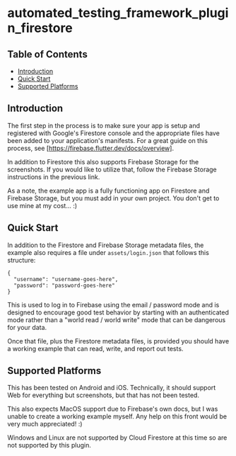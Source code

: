 # automated_testing_framework_plugin_firestore

## Table of Contents

* [Introduction](#introduction)
* [Quick Start](#quick-start)
* [Supported Platforms](#supported-platforms)


## Introduction

The first step in the process is to make sure your app is setup and registered with Google's Firestore console and the appropriate files have been added to your application's manifests.  For a great guide on this process, see [https://firebase.flutter.dev/docs/overview].

In addition to Firestore this also supports Firebase Storage for the screenshots.  If you would like to utilize that, follow the Firebase Storage instructions in the previous link.

As a note, the example app is a fully functioning app on Firestore and Firebase Storage, but you must add in your own project.  You don't get to use mine at my cost...  :)


## Quick Start

In addition to the Firestore and Firebase Storage metadata files, the example also requires a file under `assets/login.json` that follows this structure:

```
{
  "username": "username-goes-here",
  "password": "password-goes-here"
}
```

This is used to log in to Firebase using the email / password mode and is designed to encourage good test behavior by starting with an authenticated mode rather than a "world read / world write" mode that can be dangerous for your data.

Once that file, plus the Firestore metadata files, is provided you should have a working example that can read, write, and report out tests.


## Supported Platforms

This has been tested on Android and iOS.  Technically, it should support Web for everything but screenshots, but that has not been tested.

This also expects MacOS support due to Firebase's own docs, but I was unable to create a working example myself.  Any help on this front would be very much appreciated!  :)

Windows and Linux are not supported by Cloud Firestore at this time so are not supported by this plugin.